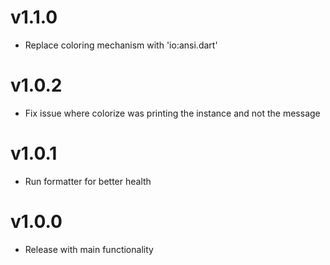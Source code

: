 # v1.1.0

- Replace coloring mechanism with 'io:ansi.dart'

# v1.0.2

- Fix issue where colorize was printing the instance and not the message

# v1.0.1

-  Run formatter for better health 

# v1.0.0

- Release with main functionality